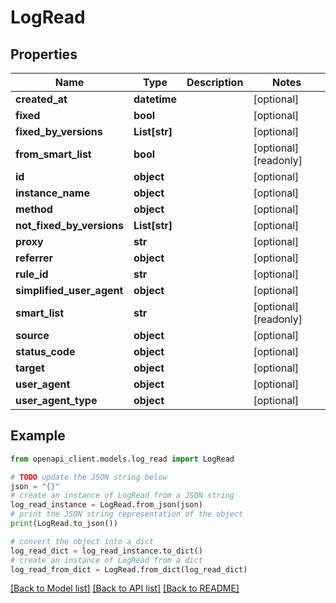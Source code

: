 # LogRead



## Properties

Name | Type | Description | Notes
------------ | ------------- | ------------- | -------------
**created_at** | **datetime** |  | [optional] 
**fixed** | **bool** |  | [optional] 
**fixed_by_versions** | **List[str]** |  | [optional] 
**from_smart_list** | **bool** |  | [optional] [readonly] 
**id** | **object** |  | [optional] 
**instance_name** | **object** |  | [optional] 
**method** | **object** |  | [optional] 
**not_fixed_by_versions** | **List[str]** |  | [optional] 
**proxy** | **str** |  | [optional] 
**referrer** | **object** |  | [optional] 
**rule_id** | **str** |  | [optional] 
**simplified_user_agent** | **object** |  | [optional] 
**smart_list** | **str** |  | [optional] [readonly] 
**source** | **object** |  | [optional] 
**status_code** | **object** |  | [optional] 
**target** | **object** |  | [optional] 
**user_agent** | **object** |  | [optional] 
**user_agent_type** | **object** |  | [optional] 

## Example

```python
from openapi_client.models.log_read import LogRead

# TODO update the JSON string below
json = "{}"
# create an instance of LogRead from a JSON string
log_read_instance = LogRead.from_json(json)
# print the JSON string representation of the object
print(LogRead.to_json())

# convert the object into a dict
log_read_dict = log_read_instance.to_dict()
# create an instance of LogRead from a dict
log_read_from_dict = LogRead.from_dict(log_read_dict)
```
[[Back to Model list]](../README.md#documentation-for-models) [[Back to API list]](../README.md#documentation-for-api-endpoints) [[Back to README]](../README.md)


